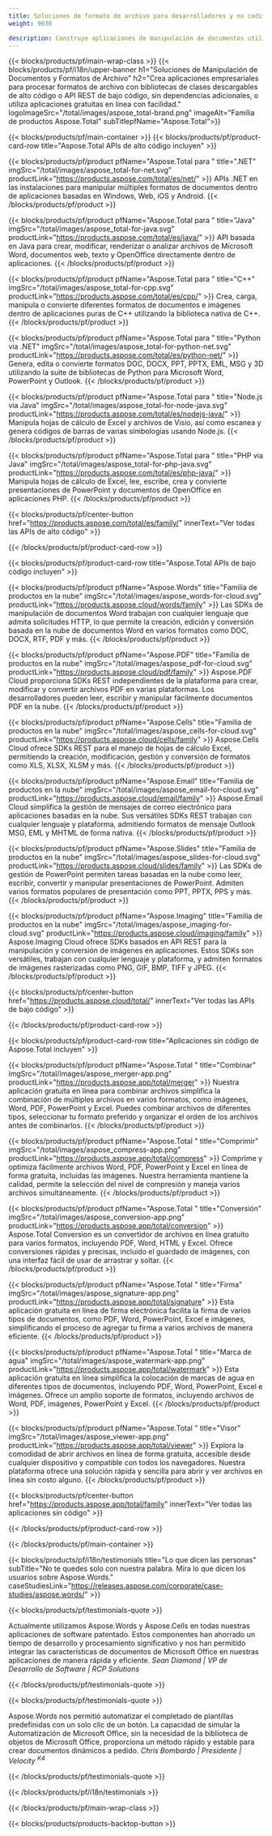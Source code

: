 ```yaml
---
title: Soluciones de formato de archivo para desarrolladores y no codificadores 
weight: 9630

description: Construye aplicaciones de manipulación de documentos utilizando API de alto código o bajo código, o simplemente utiliza aplicaciones multiplataforma para ver, comparar, inspeccionar o convertir más de 100 formatos de archivo.
---
```


{{< blocks/products/pf/main-wrap-class >}}
{{< blocks/products/pf/i18n/upper-banner h1="Soluciones de Manipulación de Documentos y Formatos de Archivo" h2="Crea aplicaciones empresariales para procesar formatos de archivo con bibliotecas de clases descargables de alto código o API REST de bajo código, sin dependencias adicionales, o utiliza aplicaciones gratuitas en línea con facilidad." logoImageSrc="/total/images/aspose_total-brand.png" imageAlt="Familia de productos Aspose.Total" subTitlepfName="Aspose.Total">}}

{{< blocks/products/pf/main-container >}}
{{< blocks/products/pf/product-card-row title="Aspose.Total APIs de alto código incluyen" >}}

{{< blocks/products/pf/product pfName="Aspose.Total para " title=".NET" imgSrc="/total/images/aspose_total-for-net.svg" productLink="https://products.aspose.com/total/es/net/" >}}
APIs .NET en las instalaciones para manipular múltiples formatos de documentos dentro de aplicaciones basadas en Windows, Web, iOS y Android.
{{< /blocks/products/pf/product >}}

{{< blocks/products/pf/product pfName="Aspose.Total para " title="Java" imgSrc="/total/images/aspose_total-for-java.svg" productLink="https://products.aspose.com/total/es/java/" >}}
API basada en Java para crear, modificar, renderizar o analizar archivos de Microsoft Word, documentos web, texto y OpenOffice directamente dentro de aplicaciones.
{{< /blocks/products/pf/product >}}

{{< blocks/products/pf/product pfName="Aspose.Total para " title="C++" imgSrc="/total/images/aspose_total-for-cpp.svg" productLink="https://products.aspose.com/total/es/cpp/" >}}
Crea, carga, manipula o convierte diferentes formatos de documentos e imágenes dentro de aplicaciones puras de C++ utilizando la biblioteca nativa de C++.
{{< /blocks/products/pf/product >}}

{{< blocks/products/pf/product pfName="Aspose.Total para " title="Python via .NET" imgSrc="/total/images/aspose_total-for-python-net.svg" productLink="https://products.aspose.com/total/es/python-net/" >}}
Genera, edita o convierte formatos DOC, DOCX, PPT, PPTX, EML, MSG y 3D utilizando la suite de bibliotecas de Python para Microsoft Word, PowerPoint y Outlook.
{{< /blocks/products/pf/product >}}

{{< blocks/products/pf/product pfName="Aspose.Total para " title="Node.js via Java" imgSrc="/total/images/aspose_total-for-node-java.svg" productLink="https://products.aspose.com/total/es/nodejs-java/" >}}
Manipula hojas de cálculo de Excel y archivos de Visio, así como escanea y genera códigos de barras de varias simbologías usando Node.js.
{{< /blocks/products/pf/product >}}

{{< blocks/products/pf/product pfName="Aspose.Total para " title="PHP via Java" imgSrc="/total/images/aspose_total-for-php-java.svg" productLink="https://products.aspose.com/total/es/php-java/" >}}
Manipula hojas de cálculo de Excel, lee, escribe, crea y convierte presentaciones de PowerPoint y documentos de OpenOffice en aplicaciones PHP.
{{< /blocks/products/pf/product >}}

{{< blocks/products/pf/center-button href="https://products.aspose.com/total/es/family/" innerText="Ver todas las APIs de alto código" >}}

{{< /blocks/products/pf/product-card-row >}}

{{< blocks/products/pf/product-card-row title="Aspose.Total APIs de bajo código incluyen" >}}

{{< blocks/products/pf/product pfName="Aspose.Words" title="Familia de productos en la nube" imgSrc="/total/images/aspose_words-for-cloud.svg" productLink="https://products.aspose.cloud/words/family" >}}
Las SDKs de manipulación de documentos Word trabajan con cualquier lenguaje que admita solicitudes HTTP, lo que permite la creación, edición y conversión basada en la nube de documentos Word en varios formatos como DOC, DOCX, RTF, PDF y más.
{{< /blocks/products/pf/product >}}

{{< blocks/products/pf/product pfName="Aspose.PDF" title="Familia de productos en la nube" imgSrc="/total/images/aspose_pdf-for-cloud.svg" productLink="https://products.aspose.cloud/pdf/family" >}}
Aspose.PDF Cloud proporciona SDKs REST independientes de la plataforma para crear, modificar y convertir archivos PDF en varias plataformas. Los desarrolladores pueden leer, escribir y manipular fácilmente documentos PDF en la nube.
{{< /blocks/products/pf/product >}}

{{< blocks/products/pf/product pfName="Aspose.Cells" title="Familia de productos en la nube" imgSrc="/total/images/aspose_cells-for-cloud.svg" productLink="https://products.aspose.cloud/cells/family" >}}
Aspose.Cells Cloud ofrece SDKs REST para el manejo de hojas de cálculo Excel, permitiendo la creación, modificación, gestión y conversión de formatos como XLS, XLSX, XLSM y más.
{{< /blocks/products/pf/product >}}

{{< blocks/products/pf/product pfName="Aspose.Email" title="Familia de productos en la nube" imgSrc="/total/images/aspose_email-for-cloud.svg" productLink="https://products.aspose.cloud/email/family" >}}
Aspose.Email Cloud simplifica la gestión de mensajes de correo electrónico para aplicaciones basadas en la nube. Sus versátiles SDKs REST trabajan con cualquier lenguaje y plataforma, admitiendo formatos de mensaje Outlook MSG, EML y MHTML de forma nativa.
{{< /blocks/products/pf/product >}}

{{< blocks/products/pf/product pfName="Aspose.Slides" title="Familia de productos en la nube" imgSrc="/total/images/aspose_slides-for-cloud.svg" productLink="https://products.aspose.cloud/slides/family" >}}
Las SDKs de gestión de PowerPoint permiten tareas basadas en la nube como leer, escribir, convertir y manipular presentaciones de PowerPoint. Admiten varios formatos populares de presentación como PPT, PPTX, PPS y más.
{{< /blocks/products/pf/product >}}

{{< blocks/products/pf/product pfName="Aspose.Imaging" title="Familia de productos en la nube" imgSrc="/total/images/aspose_imaging-for-cloud.svg" productLink="https://products.aspose.cloud/imaging/family" >}}
Aspose.Imaging Cloud ofrece SDKs basados en API REST para la manipulación y conversión de imágenes en aplicaciones. Estos SDKs son versátiles, trabajan con cualquier lenguaje y plataforma, y admiten formatos de imágenes rasterizadas como PNG, GIF, BMP, TIFF y JPEG.
{{< /blocks/products/pf/product >}}

{{< blocks/products/pf/center-button href="https://products.aspose.cloud/total/" innerText="Ver todas las APIs de bajo código" >}}

{{< /blocks/products/pf/product-card-row >}}

{{< blocks/products/pf/product-card-row title="Aplicaciones sin código de Aspose.Total incluyen" >}}

{{< blocks/products/pf/product pfName="Aspose.Total " title="Combinar" imgSrc="/total/images/aspose_merger-app.png" productLink="https://products.aspose.app/total/merger" >}}
Nuestra aplicación gratuita en línea para combinar archivos simplifica la combinación de múltiples archivos en varios formatos, como imágenes, Word, PDF, PowerPoint y Excel. Puedes combinar archivos de diferentes tipos, seleccionar tu formato preferido y organizar el orden de los archivos antes de combinarlos.
{{< /blocks/products/pf/product >}}

{{< blocks/products/pf/product pfName="Aspose.Total " title="Comprimir" imgSrc="/total/images/aspose_compress-app.png" productLink="https://products.aspose.app/total/compress" >}}
Comprime y optimiza fácilmente archivos Word, PDF, PowerPoint y Excel en línea de forma gratuita, incluidas las imágenes. Nuestra herramienta mantiene la calidad, permite la selección del nivel de compresión y maneja varios archivos simultáneamente.
{{< /blocks/products/pf/product >}}

{{< blocks/products/pf/product pfName="Aspose.Total " title="Conversión" imgSrc="/total/images/aspose_conversion-app.png" productLink="https://products.aspose.app/total/conversion" >}}
Aspose.Total Conversion es un convertidor de archivos en línea gratuito para varios formatos, incluyendo PDF, Word, HTML y Excel. Ofrece conversiones rápidas y precisas, incluido el guardado de imágenes, con una interfaz fácil de usar de arrastrar y soltar.
{{< /blocks/products/pf/product >}}

{{< blocks/products/pf/product pfName="Aspose.Total " title="Firma" imgSrc="/total/images/aspose_signature-app.png" productLink="https://products.aspose.app/total/signature" >}}
Esta aplicación gratuita en línea de firma electrónica facilita la firma de varios tipos de documentos, como PDF, Word, PowerPoint, Excel e imágenes, simplificando el proceso de agregar tu firma a varios archivos de manera eficiente.
{{< /blocks/products/pf/product >}}

{{< blocks/products/pf/product pfName="Aspose.Total " title="Marca de agua" imgSrc="/total/images/aspose_watermark-app.png" productLink="https://products.aspose.app/total/watermark" >}}
Esta aplicación gratuita en línea simplifica la colocación de marcas de agua en diferentes tipos de documentos, incluyendo PDF, Word, PowerPoint, Excel e imágenes. Ofrece un amplio soporte de formatos, incluyendo archivos de Word, PDF, imágenes, PowerPoint y Excel.
{{< /blocks/products/pf/product >}}

{{< blocks/products/pf/product pfName="Aspose.Total " title="Visor" imgSrc="/total/images/aspose_viewer-app.png" productLink="https://products.aspose.app/total/viewer" >}}
Explora la comodidad de abrir archivos en línea de forma gratuita, accesible desde cualquier dispositivo y compatible con todos los navegadores. Nuestra plataforma ofrece una solución rápida y sencilla para abrir y ver archivos en línea sin costo alguno.
{{< /blocks/products/pf/product >}}

{{< blocks/products/pf/center-button href="https://products.aspose.app/total/family" innerText="Ver todas las aplicaciones sin código" >}}

{{< /blocks/products/pf/product-card-row >}}

{{< /blocks/products/pf/main-container >}}

{{< blocks/products/pf/i18n/testimonials title="Lo que dicen las personas" subTitle="No te quedes solo con nuestra palabra. Mira lo que dicen los usuarios sobre Aspose.Words." caseStudiesLink="https://releases.aspose.com/corporate/case-studies/aspose.words/" >}}

{{< blocks/products/pf/testimonials-quote >}}
<p class="first">
Actualmente utilizamos Aspose.Words y Aspose.Cells en todas nuestras aplicaciones de software patentado. Estos componentes han ahorrado un tiempo de desarrollo y procesamiento significativo y nos han permitido integrar las características de documentos de Microsoft Office en nuestras aplicaciones de manera rápida y eficiente.
<em>
Sean Diamond | VP de Desarrollo de Software | RCP Solutions
</em>
</p>

{{< /blocks/products/pf/testimonials-quote >}}

{{< blocks/products/pf/testimonials-quote >}}
<p class="second">
Aspose.Words nos permitió automatizar el completado de plantillas predefinidas con un solo clic de un botón. La capacidad de simular la Automatización de Microsoft Office, sin la necesidad de la biblioteca de objetos de Microsoft Office, proporciona un método rápido y estable para crear documentos dinámicos a pedido.
<em>
Chris Bombardo | Presidente | Velocity
<sup>
K4
</sup>
</em>
</p>

{{< /blocks/products/pf/testimonials-quote >}}

{{< /blocks/products/pf/i18n/testimonials >}}

{{< /blocks/products/pf/main-wrap-class >}}

{{< blocks/products/products-backtop-button >}}
